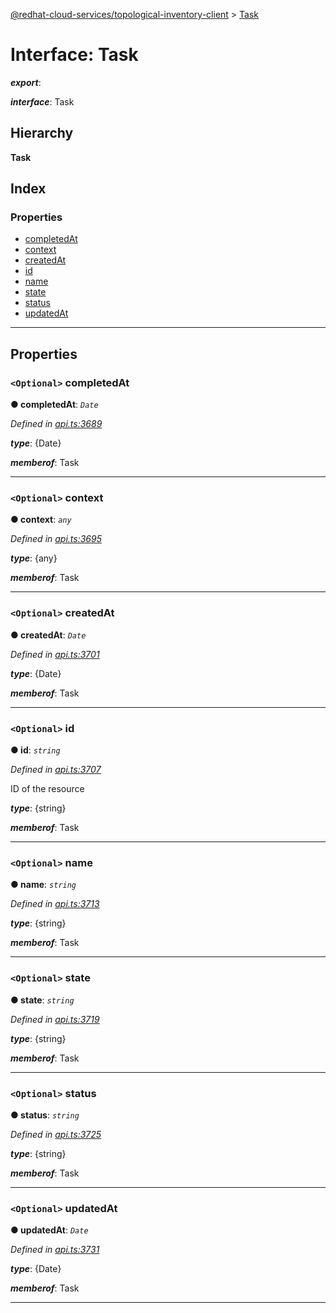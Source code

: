[@redhat-cloud-services/topological-inventory-client](../README.md) > [Task](../interfaces/task.md)

# Interface: Task

*__export__*: 

*__interface__*: Task

## Hierarchy

**Task**

## Index

### Properties

* [completedAt](task.md#completedat)
* [context](task.md#context)
* [createdAt](task.md#createdat)
* [id](task.md#id)
* [name](task.md#name)
* [state](task.md#state)
* [status](task.md#status)
* [updatedAt](task.md#updatedat)

---

## Properties

<a id="completedat"></a>

### `<Optional>` completedAt

**● completedAt**: *`Date`*

*Defined in [api.ts:3689](https://github.com/RedHatInsights/javascript-clients/blob/master/packages/topological-inventory/api.ts#L3689)*

*__type__*: {Date}

*__memberof__*: Task

___
<a id="context"></a>

### `<Optional>` context

**● context**: *`any`*

*Defined in [api.ts:3695](https://github.com/RedHatInsights/javascript-clients/blob/master/packages/topological-inventory/api.ts#L3695)*

*__type__*: {any}

*__memberof__*: Task

___
<a id="createdat"></a>

### `<Optional>` createdAt

**● createdAt**: *`Date`*

*Defined in [api.ts:3701](https://github.com/RedHatInsights/javascript-clients/blob/master/packages/topological-inventory/api.ts#L3701)*

*__type__*: {Date}

*__memberof__*: Task

___
<a id="id"></a>

### `<Optional>` id

**● id**: *`string`*

*Defined in [api.ts:3707](https://github.com/RedHatInsights/javascript-clients/blob/master/packages/topological-inventory/api.ts#L3707)*

ID of the resource

*__type__*: {string}

*__memberof__*: Task

___
<a id="name"></a>

### `<Optional>` name

**● name**: *`string`*

*Defined in [api.ts:3713](https://github.com/RedHatInsights/javascript-clients/blob/master/packages/topological-inventory/api.ts#L3713)*

*__type__*: {string}

*__memberof__*: Task

___
<a id="state"></a>

### `<Optional>` state

**● state**: *`string`*

*Defined in [api.ts:3719](https://github.com/RedHatInsights/javascript-clients/blob/master/packages/topological-inventory/api.ts#L3719)*

*__type__*: {string}

*__memberof__*: Task

___
<a id="status"></a>

### `<Optional>` status

**● status**: *`string`*

*Defined in [api.ts:3725](https://github.com/RedHatInsights/javascript-clients/blob/master/packages/topological-inventory/api.ts#L3725)*

*__type__*: {string}

*__memberof__*: Task

___
<a id="updatedat"></a>

### `<Optional>` updatedAt

**● updatedAt**: *`Date`*

*Defined in [api.ts:3731](https://github.com/RedHatInsights/javascript-clients/blob/master/packages/topological-inventory/api.ts#L3731)*

*__type__*: {Date}

*__memberof__*: Task

___

